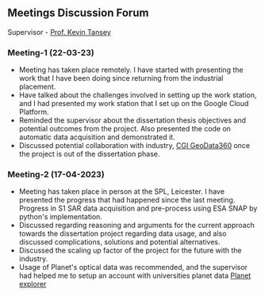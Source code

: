 ## Meetings Discussion Forum
Supervisor - [Prof. Kevin Tansey](https://le.ac.uk/people/kevin-tansey)

### Meeting-1 (22-03-23)
* Meeting has taken place remotely. I have started with presenting the work that I have been doing since returning from the industrial placement.
* Have talked about the challenges involved in setting up the work station, and I had presented my work station that I set up on the Google Cloud Platform.
* Reminded the supervisor about the dissertation thesis objectives and potential outcomes from the project. Also presented the code on automatic data acquisition and demonstrated it.
* Discussed potential collaboration with industry, [CGI GeoData360](https://www.cgi.com/uk/en-gb/geodata360) once the project is out of the dissertation phase. 

### Meeting-2 (17-04-2023)
* Meeting has taken place in person at the SPL, Leicester. I have presented the progress that had happened since the last meeting. Progress in S1 SAR data acquisition and pre-process using ESA SNAP by python's implementation.
* Discussed regarding reasoning and arguments for the current approach towards the dissertation project regarding data usage, and also discussed complications, solutions and potential alternatives.
* Discussed the scaling up factor of the project for the future with the industry.
* Usage of Planet's optical data was recommended, and the supervisor had helped me to setup an account with universities planet data [Planet explorer](https://www.planet.com/explorer/)
